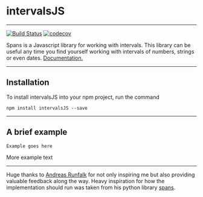 # intervalsJS
___
[![Build Status](https://travis-ci.org/Tehmo3/Intervals-In-Node.svg?branch=master)](https://travis-ci.org/Tehmo3/Intervals-In-Node)
[![codecov](https://codecov.io/gh/Tehmo3/Intervals-In-Node/branch/master/graph/badge.svg)](https://codecov.io/gh/Tehmo3/Intervals-In-Node)

Spans is a Javascript library for working with intervals. This library can be
useful any time you find yourself working with intervals of numbers, strings or
even dates. [Documentation.](http://jaspermiles.me/intervalsJS/)

___
## Installation
To install intervalsJS into your npm project, run the command
```
npm install intervalsJS --save
```
___
## A brief example

```
Example goes here
```
More example text


___
Huge thanks to [Andreas Runfalk](https://github.com/runfalk) for not only inspiring me but also providing valuable feedback along the way. Heavy inspiration for how the implementation should run was taken from his python library [spans](https://github.com/runfalk/spans).

